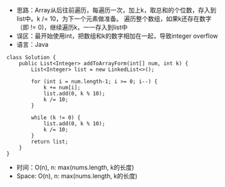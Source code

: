 * 思路：Array从后往前遍历，每遍历一次，加上k，取总和的个位数，存入到list中。k /= 10，为下一个元素做准备。 遍历整个数组，如果k还存在数字（即 != 0)，继续遍历k，一一存入到list中
* 误区：最开始使用int，把数组和k的数字相加在一起，导致integer overflow
* 语言：Java
```
class Solution {
    public List<Integer> addToArrayForm(int[] num, int k) {
        List<Integer> list = new LinkedList<>();
        
        for (int i = num.length-1; i >= 0; i--) {
            k += num[i];
            list.add(0, k % 10);
            k /= 10;
        }

        while (k != 0) {
            list.add(0, k % 10);
            k /= 10;
        }
        return list;
    }
}
```
* 时间：O(n), n: max(nums.length, k的长度)
* Space: O(n), n: max(nums.length, k的长度)
